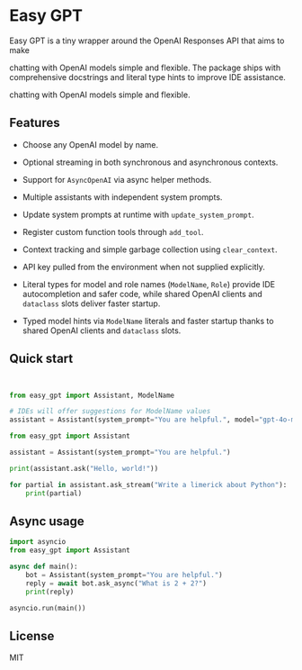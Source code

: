 # Easy GPT

Easy GPT is a tiny wrapper around the OpenAI Responses API that aims to make

chatting with OpenAI models simple and flexible. The package ships with
comprehensive docstrings and literal type hints to improve IDE assistance.

chatting with OpenAI models simple and flexible.


## Features

- Choose any OpenAI model by name.
- Optional streaming in both synchronous and asynchronous contexts.
- Support for `AsyncOpenAI` via async helper methods.
- Multiple assistants with independent system prompts.
- Update system prompts at runtime with `update_system_prompt`.
- Register custom function tools through `add_tool`.
- Context tracking and simple garbage collection using `clear_context`.
- API key pulled from the environment when not supplied explicitly.

- Literal types for model and role names (`ModelName`, `Role`) provide IDE
  autocompletion and safer code, while shared OpenAI clients and `dataclass`
  slots deliver faster startup.


- Typed model hints via `ModelName` literals and faster startup thanks to
  shared OpenAI clients and `dataclass` slots.



## Quick start

```python


from easy_gpt import Assistant, ModelName

# IDEs will offer suggestions for ModelName values
assistant = Assistant(system_prompt="You are helpful.", model="gpt-4o-mini")

from easy_gpt import Assistant

assistant = Assistant(system_prompt="You are helpful.")

print(assistant.ask("Hello, world!"))

for partial in assistant.ask_stream("Write a limerick about Python"):
    print(partial)
```

## Async usage

```python
import asyncio
from easy_gpt import Assistant

async def main():
    bot = Assistant(system_prompt="You are helpful.")
    reply = await bot.ask_async("What is 2 + 2?")
    print(reply)

asyncio.run(main())
```

## License

MIT


